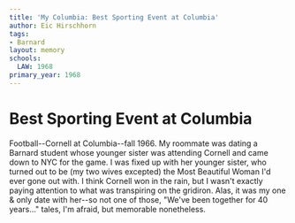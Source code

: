 ```yaml
---
title: 'My Columbia: Best Sporting Event at Columbia'
author: Eic Hirschhorn
tags:
- Barnard
layout: memory
schools:
  LAW: 1968
primary_year: 1968
---
```

# Best Sporting Event at Columbia

Football--Cornell at Columbia--fall 1966.  My roommate was dating a Barnard student whose younger sister was attending Cornell and came down to NYC for the game.  I was fixed up with her younger sister, who turned out to be (my two wives excepted) the Most Beautiful Woman I'd ever gone out with.  I think Cornell won in the rain, but I wasn't exactly paying attention to what was transpiring on the gridiron.  Alas, it was my one & only date with her--so not one of those, "We've been together for 40 years..." tales, I'm afraid, but memorable nonetheless.
